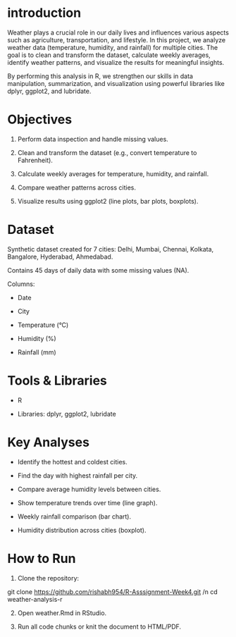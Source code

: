 # introduction

Weather plays a crucial role in our daily lives and influences various aspects such as agriculture, transportation, and lifestyle.
In this project, we analyze weather data (temperature, humidity, and rainfall) for multiple cities. The goal is to clean and transform the dataset, calculate weekly averages, identify weather patterns, and visualize the results for meaningful insights.

By performing this analysis in R, we strengthen our skills in data manipulation, summarization, and visualization using powerful libraries like dplyr, ggplot2, and lubridate.

# Objectives

1. Perform data inspection and handle missing values.

2. Clean and transform the dataset (e.g., convert temperature to Fahrenheit).

3. Calculate weekly averages for temperature, humidity, and rainfall.

4. Compare weather patterns across cities.

5. Visualize results using ggplot2 (line plots, bar plots, boxplots).

# Dataset

Synthetic dataset created for 7 cities: Delhi, Mumbai, Chennai, Kolkata, Bangalore, Hyderabad, Ahmedabad.

Contains 45 days of daily data with some missing values (NA).

Columns:

* Date

* City

* Temperature (°C)

* Humidity (%)

* Rainfall (mm)

# Tools & Libraries

* R

* Libraries: dplyr, ggplot2, lubridate

# Key Analyses

* Identify the hottest and coldest cities.

* Find the day with highest rainfall per city.

* Compare average humidity levels between cities.

* Show temperature trends over time (line graph).

* Weekly rainfall comparison (bar chart).

* Humidity distribution across cities (boxplot).

# How to Run

1. Clone the repository:

git clone https://github.com/rishabh954/R-Asssignment-Week4.git /n
cd weather-analysis-r


2. Open weather.Rmd in RStudio.

3. Run all code chunks or knit the document to HTML/PDF.
